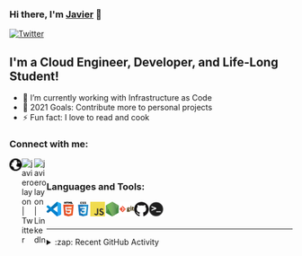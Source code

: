 ### Hi there, I'm [Javier][website] 👋 

<!--[![Website](https://img.shields.io/website?label=codeSTACKr.com&style=for-the-badge&url=https%3A%2F%2Fcodestackr.com)](https://javierolayon.com)-->
[![Twitter](https://img.shields.io/twitter/url?style=social&url=https%3A%2F%2Ftwitter.com%2Fintent%2Ffollow%3F%26screen_name%3Dolayonjavier)](https://twitter.com/intent/tweet?text=Wow:&url=https%3A%2F%2Ftwitter.com%2Fintent%2Ffollow%3F%26screen_name%3Dolayonjavier)

## I'm a Cloud Engineer, Developer, and Life-Long Student!

- 🌱 I’m currently working with Infrastructure as Code
- 🥅 2021 Goals: Contribute more to personal projects
- ⚡ Fun fact: I love to read and cook

### Connect with me:

[<img align="left" alt="javierolayon.com" width="22px" src="https://raw.githubusercontent.com/iconic/open-iconic/master/svg/globe.svg" />][website]
[<img align="left" alt="javierolayon | Twitter" width="22px" src="https://cdn.jsdelivr.net/npm/simple-icons@v3/icons/twitter.svg" />][twitter]
[<img align="left" alt="javierolayon | LinkedIn" width="22px" src="https://cdn.jsdelivr.net/npm/simple-icons@v3/icons/linkedin.svg" />][linkedin]

<br />

### Languages and Tools:

<img align="left" alt="Visual Studio Code" width="26px" src="https://raw.githubusercontent.com/github/explore/80688e429a7d4ef2fca1e82350fe8e3517d3494d/topics/visual-studio-code/visual-studio-code.png" />
<img align="left" alt="HTML5" width="26px" src="https://raw.githubusercontent.com/github/explore/80688e429a7d4ef2fca1e82350fe8e3517d3494d/topics/html/html.png" />
<img align="left" alt="CSS3" width="26px" src="https://raw.githubusercontent.com/github/explore/80688e429a7d4ef2fca1e82350fe8e3517d3494d/topics/css/css.png" />
<img align="left" alt="JavaScript" width="26px" src="https://raw.githubusercontent.com/github/explore/80688e429a7d4ef2fca1e82350fe8e3517d3494d/topics/javascript/javascript.png" />
<img align="left" alt="Node.js" width="26px" src="https://raw.githubusercontent.com/github/explore/80688e429a7d4ef2fca1e82350fe8e3517d3494d/topics/nodejs/nodejs.png" />
<img align="left" alt="Git" width="26px" src="https://raw.githubusercontent.com/github/explore/80688e429a7d4ef2fca1e82350fe8e3517d3494d/topics/git/git.png" />
<img align="left" alt="GitHub" width="26px" src="https://raw.githubusercontent.com/github/explore/78df643247d429f6cc873026c0622819ad797942/topics/github/github.png" />
<img align="left" alt="Terminal" width="26px" src="https://raw.githubusercontent.com/github/explore/80688e429a7d4ef2fca1e82350fe8e3517d3494d/topics/terminal/terminal.png" />

<br />
<br />

---

<details>
  <summary>:zap: Recent GitHub Activity</summary>
  
<!--START_SECTION:activity-->
1. 🗣 Commented on [#2](https://github.com/codeSTACKr/portfolio-sass/issues/2) in [codeSTACKr/portfolio-sass](https://github.com/codeSTACKr/portfolio-sass)
2. ❗️ Closed issue [#2](https://github.com/codeSTACKr/portfolio-sass/issues/2) in [codeSTACKr/portfolio-sass](https://github.com/codeSTACKr/portfolio-sass)
3. ❌ Closed PR [#11](https://github.com/codeSTACKr/free-developer-resources/pull/11) in [codeSTACKr/free-developer-resources](https://github.com/codeSTACKr/free-developer-resources)
4. 🗣 Commented on [#11](https://github.com/codeSTACKr/free-developer-resources/issues/11) in [codeSTACKr/free-developer-resources](https://github.com/codeSTACKr/free-developer-resources)
5. 🎉 Merged PR [#10](https://github.com/codeSTACKr/free-developer-resources/pull/10) in [codeSTACKr/free-developer-resources](https://github.com/codeSTACKr/free-developer-resources)
<!--END_SECTION:activity-->

</details>

<!--<details>
  <summary>:zap: GitHub Stats</summary>
    [![Javier's GitHub stats](https://github-readme-stats.vercel.app/api?username=olayonjavier)](https://github.com/anuraghazra/github-readme-stats)taws
</details>-->

[website]: https://javierolayon.com
[twitter]: https://twitter.com/OlayonJavier
[linkedin]: https://linkedin.com/in/OlayonJavier
